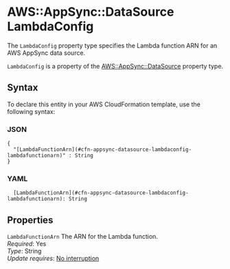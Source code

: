 # AWS::AppSync::DataSource LambdaConfig<a name="aws-properties-appsync-datasource-lambdaconfig"></a>

The `LambdaConfig` property type specifies the Lambda function ARN for an AWS AppSync data source\.

`LambdaConfig` is a property of the [AWS::AppSync::DataSource](https://docs.aws.amazon.com/AWSCloudFormation/latest/UserGuide/aws-resource-appsync-datasource.html) property type\.

## Syntax<a name="aws-properties-appsync-datasource-lambdaconfig-syntax"></a>

To declare this entity in your AWS CloudFormation template, use the following syntax:

### JSON<a name="aws-properties-appsync-datasource-lambdaconfig-syntax.json"></a>

```
{
  "[LambdaFunctionArn](#cfn-appsync-datasource-lambdaconfig-lambdafunctionarn)" : String
}
```

### YAML<a name="aws-properties-appsync-datasource-lambdaconfig-syntax.yaml"></a>

```
  [LambdaFunctionArn](#cfn-appsync-datasource-lambdaconfig-lambdafunctionarn): String
```

## Properties<a name="aws-properties-appsync-datasource-lambdaconfig-properties"></a>

`LambdaFunctionArn` <a name="cfn-appsync-datasource-lambdaconfig-lambdafunctionarn"></a>
The ARN for the Lambda function\.  
_Required_: Yes  
_Type_: String  
_Update requires_: [No interruption](https://docs.aws.amazon.com/AWSCloudFormation/latest/UserGuide/using-cfn-updating-stacks-update-behaviors.html#update-no-interrupt)
